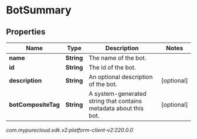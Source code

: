# BotSummary


## Properties

| Name | Type | Description | Notes |
| ------------ | ------------- | ------------- | ------------- |
| **name** | **String** | The name of the bot. |  |
| **id** | **String** | The id of the bot. |  |
| **description** | **String** | An optional description of the bot. |  [optional] |
| **botCompositeTag** | **String** | A system-generated string that contains metadata about this bot. |  [optional] |




_com.mypurecloud.sdk.v2:platform-client-v2:220.0.0_
